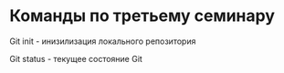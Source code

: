 # Команды по третьему семинару

Git init - инизилизация локального репозитория

Git status - текущее состояние Git